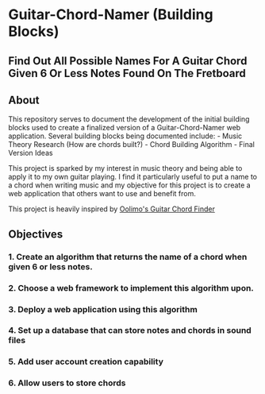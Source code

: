 # Guitar-Chord-Namer (Building Blocks)

## Find Out All Possible Names For A Guitar Chord Given 6 Or Less Notes Found On The Fretboard

## About
<p>
 This repository serves to document the development of the initial building blocks used to create a finalized version of a Guitar-Chord-Namer web application.
 Several building blocks being documented include:
 - Music Theory Research (How are chords built?)
 - Chord Building Algorithm
 - Final Version Ideas

 This project is sparked by my interest in music theory and being able to apply it to my own guitar playing. I find it particularly useful to put a name to a chord when writing music and my objective for this project is to create a web application that others want to use and benefit from.

 This project is heavily inspired by [Oolimo's Guitar Chord Finder](https://www.oolimo.com/en/guitar-chords/find)
</p>

## Objectives
###     1. Create an algorithm that returns the name of a chord when given 6 or less notes.
###     2. Choose a web framework to implement this algorithm upon. 
###     3. Deploy a web application using this algorithm
###     4. Set up a database that can store notes and chords in sound files
###     5. Add user account creation capability
###     6. Allow users to store chords

